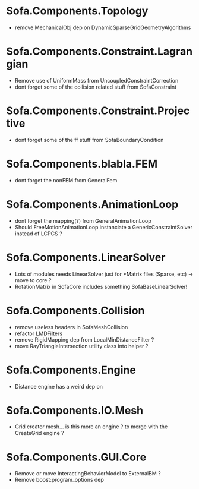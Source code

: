 # Sofa.Components.Topology
- remove MechanicalObj dep on DynamicSparseGridGeometryAlgorithms

# Sofa.Components.Constraint.Lagrangian
- Remove use of UniformMass from UncoupledConstraintCorrection
- dont forget some of the collision related stuff from SofaConstraint

# Sofa.Components.Constraint.Projective
- dont forget some of the ff stuff from SofaBoundaryCondition

# Sofa.Components.blabla.FEM
- dont forget the nonFEM from GeneralFem

# Sofa.Components.AnimationLoop
- dont forget the mapping(?) from GeneralAnimationLoop
- Should FreeMotionAnimationLoop instanciate a GenericConstraintSolver instead of LCPCS ?

# Sofa.Components.LinearSolver
- Lots of modules needs LinearSolver just for \*Matrix files (Sparse, etc) -> move to core ?
- RotationMatrix in SofaCore includes something SofaBaseLinearSolver!

# Sofa.Components.Collision
- remove useless headers in SofaMeshCollision
- refactor LMDFilters
- remove RigidMapping dep from LocalMinDistanceFilter ?
- move RayTriangleIntersection utility class into helper ?

# Sofa.Components.Engine
- Distance engine has a weird dep on 

# Sofa.Components.IO.Mesh
- Grid creator mesh... is this more an engine ? to merge with the CreateGrid engine ?

# Sofa.Components.GUI.Core
- Remove or move InteractingBehaviorModel to ExternalBM ?
- Remove boost:program_options dep
